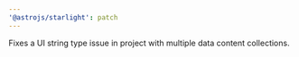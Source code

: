 ```yaml
---
'@astrojs/starlight': patch
---
```


Fixes a UI string type issue in project with multiple data content collections.
